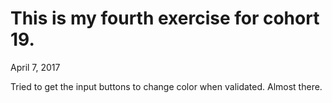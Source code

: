 # This is my fourth exercise for cohort 19.
April 7, 2017

Tried to get the input buttons to change color when validated. Almost there.
